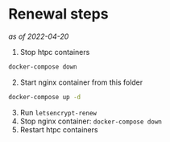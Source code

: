# Renewal steps
_as of 2022-04-20_

1. Stop htpc containers
```bash
docker-compose down
```
2.  Start nginx container from this folder
```bash
docker-compose up -d
```
3.  Run `letsencrypt-renew`
4.  Stop nginx container: `docker-compose down`
5.  Restart htpc containers